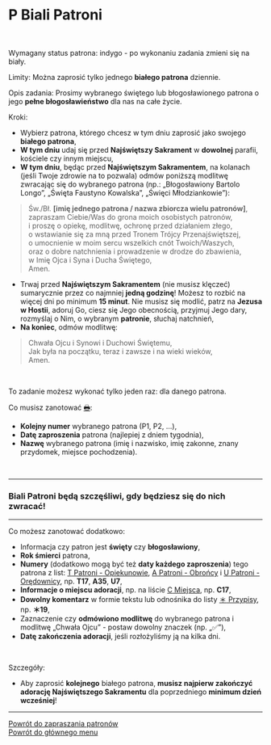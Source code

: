 # <span class="status status-list"><span class="status status-white">P</span> Biali Patroni</span>
<br />

<span class="status status-title">Wymagany status patrona:</span> <span class="status status-indigo">indygo</span> - po wykonaniu zadania zmieni się na <span class="status status-white">biały</span>.
<br />

<span class="status status-title">Limity:</span> Można zaprosić tylko jednego **białego patrona** dziennie.
<br />

<span class="status status-title">Opis zadania:</span> Prosimy wybranego świętego lub błogosławionego patrona o jego **pełne błogosławieństwo** dla nas na całe życie.
<br />

<span class="status status-title">Kroki:</span>
- Wybierz patrona, którego chcesz w tym dniu zaprosić jako swojego **białego patrona**,
- **W tym dniu** udaj się przed **Najświętszy Sakrament** w **dowolnej** parafii, kościele czy innym miejscu,
- **W tym dniu**, będąc przed **Najświętszym Sakramentem**, na kolanach (jeśli Twoje zdrowie na to pozwala) odmów poniższą modlitwę zwracając się do wybranego patrona (np.: „Błogosławiony Bartolo Longo”, „Święta Faustyno Kowalska”, „Święci Młodziankowie”):
> Św./Bł. **[imię jednego patrona / nazwa zbiorcza wielu patronów]**,  
> zapraszam Ciebie/Was do grona moich osobistych patronów,  
> i proszę o opiekę, modlitwę, ochronę przed działaniem złego,  
> o wstawianie się za mną przed Tronem Trójcy Przenajświętszej,  
> o umocnienie w moim sercu wszelkich cnót Twoich/Waszych,  
> oraz o dobre natchnienia i prowadzenie w drodze do zbawienia,  
> w Imię Ojca i Syna i Ducha Świętego,  
> Amen.  
- Trwaj przed **Najświętszym Sakramentem** (nie musisz klęczeć) sumarycznie przez co najmniej **jedną godzinę**! Możesz to rozbić na więcej dni po minimum **15 minut**. Nie musisz się modlić, patrz na **Jezusa w Hostii**, adoruj Go, ciesz się Jego obecnością, przyjmuj Jego dary, rozmyślaj o Nim, o wybranym **patronie**, słuchaj natchnień,
- **Na koniec**, odmów modlitwę:
> Chwała Ojcu i Synowi i Duchowi Świętemu,  
> Jak była na początku, teraz i zawsze i na wieki wieków,  
> Amen.

<br />

<span class="status status-title">To zadanie możesz wykonać tylko jeden raz:</span> dla danego patrona.
<br />

<span class="status status-title">Co musisz zanotować [🖶](wszystkie_materialy_do_pobrania.md#biali-patroni):</span>
- **Kolejny numer** wybranego patrona (P1, P2, ...),
- **Datę zaproszenia** patrona (najlepiej z dniem tygodnia),
- **Nazwę** wybranego patrona (imię i nazwisko, imię zakonne, znany przydomek, miejsce pochodzenia).
<br />

---
### <div class="colored centered">Biali Patroni będą szczęśliwi, gdy będziesz się do nich zwracać!</div>

---
<span class="status status-title">Co możesz zanotować dodatkowo:</span>
- Informacja czy patron jest **święty** czy **błogosławiony**,
- **Rok śmierci** patrona,
- **Numery** (dodatkowo mogą być też **daty każdego zaproszenia**) tego patrona z list: [<span class="status status-list"><span class="status status-yellow">T</span> Patroni - Opiekunowie</span>](patroni_opiekunowie.md), [<span class="status status-list"><span class="status status-blue">A</span> Patroni - Obrońcy</span>](patroni_obroncy.md) i [<span class="status status-list"><span class="status status-red">U</span> Patroni - Orędownicy</span>](patroni_oredownicy.md), np. **T17**, **A35**, **U7**,
- **Informacje o miejscu adoracji**, np. na liście [<span class="status status-list"><span class="status status-list">C</span> Miejsca</span>](miejsca.md), np. **C17**,
- **Dowolny komentarz** w formie tekstu lub odnośnika do listy [<span class="status status-list"><span class="status status-list">＊</span> Przypisy</span>](przypisy.md), np. **＊19**,
- Zaznaczenie czy **odmówiono modlitwę** do wybranego patrona i modlitwę „Chwała Ojcu” - postaw dowolny znaczek (np. „✅”),
- **Datę zakończenia adoracji**, jeśli rozłożyliśmy ją na kilka dni.
<br />

<span class="status status-title">Szczegóły:</span>
- Aby zaprosić **kolejnego** białego patrona, **musisz najpierw zakończyć adorację Najświętszego Sakramentu** dla poprzedniego **minimum dzień wcześniej**!

---
[Powrót do zapraszania patronów](jak_zapraszac_patronow.md)  
[Powrót do głównego menu](index.md)
